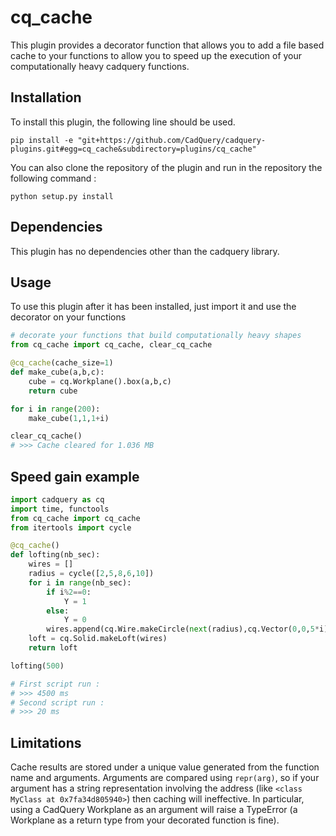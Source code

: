 # cq_cache

This plugin provides a decorator function that allows you to add a file based cache to your functions to allow you to speed up the execution of your computationally heavy cadquery functions.

## Installation

To install this plugin, the following line should be used.

```
pip install -e "git+https://github.com/CadQuery/cadquery-plugins.git#egg=cq_cache&subdirectory=plugins/cq_cache"
```
You can also clone the repository of the plugin and run in the repository the following command :
```
python setup.py install
```

## Dependencies

This plugin has no dependencies other than the cadquery library.

## Usage

To use this plugin after it has been installed, just import it and use the decorator on your functions

```python
# decorate your functions that build computationally heavy shapes
from cq_cache import cq_cache, clear_cq_cache

@cq_cache(cache_size=1)
def make_cube(a,b,c):
    cube = cq.Workplane().box(a,b,c)
    return cube

for i in range(200):
    make_cube(1,1,1+i)

clear_cq_cache()
# >>> Cache cleared for 1.036 MB
```

## Speed gain example 
```python
import cadquery as cq 
import time, functools
from cq_cache import cq_cache
from itertools import cycle

@cq_cache()
def lofting(nb_sec):
    wires = []
    radius = cycle([2,5,8,6,10])
    for i in range(nb_sec):  
        if i%2==0:
            Y = 1
        else:
            Y = 0     
        wires.append(cq.Wire.makeCircle(next(radius),cq.Vector(0,0,5*i),cq.Vector(0,Y,1)))
    loft = cq.Solid.makeLoft(wires)
    return loft

lofting(500)

# First script run :
# >>> 4500 ms
# Second script run :
# >>> 20 ms
```

## Limitations

Cache results are stored under a unique value generated from the function name and arguments. Arguments are compared using `repr(arg)`, so if your argument has a string representation involving the address (like `<class MyClass at 0x7fa34d805940>`) then caching will ineffective. In particular, using a CadQuery Workplane as an argument will raise a TypeError (a Workplane as a return type from your decorated function is fine).
